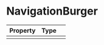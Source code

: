 # NavigationBurger

| Property   |      Type      |   |
|:----------|:-------------|:------|
|   |   |   |
